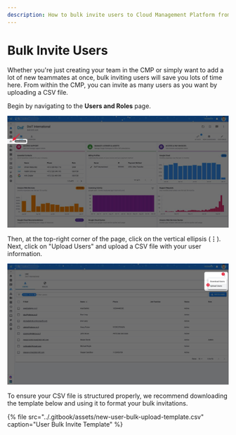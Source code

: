 ```yaml
---
description: How to bulk invite users to Cloud Management Platform from CSV
---
```


# Bulk Invite Users

Whether you're just creating your team in the CMP or simply want to add a lot of new teammates at once, bulk inviting users will save you lots of time here. From within the CMP, you can invite as many users as you want by uploading a CSV file.

Begin by navigating to the **Users and Roles** page.

![A screenshot showing the location of the _Users and Roles_ menu item](../.gitbook/assets/bulkuser2.jpg)

Then, at the top-right corner of the page, click on the vertical ellipsis \(**⋮**\). Next, click on "Upload Users" and upload a CSV file with your user information.

![A screenshot showing the location of the _Upload Users_ menu item](../.gitbook/assets/bulkuser1.jpg)

To ensure your CSV file is structured properly, we recommend downloading the template below and using it to format your bulk invitations.

{% file src="../.gitbook/assets/new-user-bulk-upload-template.csv" caption="User Bulk Invite Template" %}

